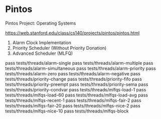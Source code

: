 # Pintos
Pintos Project: Operating Systems

https://web.stanford.edu/class/cs140/projects/pintos/pintos.html

1. Alarm Clock Implementation
2. Priority Scheduler (Without Priority Donation)
3. Advanced Scheduler (MLFQ)

pass tests/threads/alarm-single
pass tests/threads/alarm-multiple
pass tests/threads/alarm-simultaneous
pass tests/threads/alarm-priority
pass tests/threads/alarm-zero
pass tests/threads/alarm-negative
pass tests/threads/priority-change
pass tests/threads/priority-fifo
pass tests/threads/priority-preempt
pass tests/threads/priority-sema
pass tests/threads/priority-condvar
pass tests/threads/mlfqs-load-1
pass tests/threads/mlfqs-load-60
pass tests/threads/mlfqs-load-avg
pass tests/threads/mlfqs-recent-1
pass tests/threads/mlfqs-fair-2
pass tests/threads/mlfqs-fair-20
pass tests/threads/mlfqs-nice-2
pass tests/threads/mlfqs-nice-10
pass tests/threads/mlfqs-block
